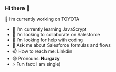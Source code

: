 ### Hi there 👋

 🔭 I’m currently working on TOYOTA
- 🌱 I’m currently learning JavaScrypt
- 👯 I’m looking to collaborate on Salesforce
- 🤔 I’m looking for help with coding
- 💬 Ask me about Salesforce formulas and flows
- 📫 How to reach me: Linkdin
- 😄 Pronouns: **Nurgazy**
- ⚡ Fun fact: I am single)
